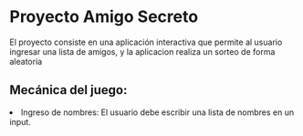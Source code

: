<h1>Proyecto Amigo Secreto</h1>
<p>El proyecto consiste en una aplicación interactiva que permite al usuario ingresar una lista de amigos, y la aplicacion realiza un sorteo de forma aleatoria</p>

<h2>Mecánica del juego:</h2>
<li>Ingreso de nombres: El usuario debe escribir una lista de nombres en un input.</li>
